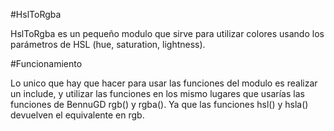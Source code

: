 #HslToRgba

  HslToRgba es un pequeño modulo que sirve para utilizar colores usando los parámetros de HSL (hue, saturation, lightness).

#Funcionamiento

  Lo unico que hay que hacer para usar las funciones del modulo es realizar un include, y utilizar las funciones en los mismo lugares que usarías las funciones de BennuGD rgb() y rgba(). Ya que las funciones hsl() y hsla() devuelven el equivalente en rgb.

